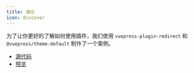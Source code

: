 ```yaml
---
title: 演示
icon: discover
---
```


为了让你更好的了解如何使用插件，我们使用 `vuepress-plugin-redirect` 和 `@vuepress/theme-default` 制作了一个案例。

- [源代码](https://github.com/vuepress-theme-hope/vuepress-theme-hope/tree/main/demo/redirect/)
- [预览](https://vuepress-theme-hope.github.io/redirect-demo/)
